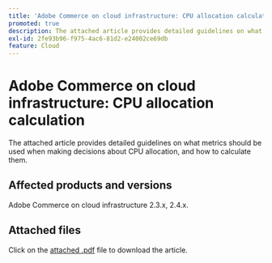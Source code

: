 ```yaml
---
title: 'Adobe Commerce on cloud infrastructure: CPU allocation calculation'
promoted: true
description: The attached article provides detailed guidelines on what metrics should be used when making decisions about CPU allocation, and how to calculate them.
exl-id: 2fe93b96-f975-4ac6-81d2-e24002ce69db
feature: Cloud
---
```

# Adobe Commerce on cloud infrastructure: CPU allocation calculation

The attached article provides detailed guidelines on what metrics should be used when making decisions about CPU allocation, and how to calculate them.

## Affected products and versions

Adobe Commerce on cloud infrastructure 2.3.x, 2.4.x.

## Attached files

Click on the [attached .pdf](assets/CPU_Allocation.pdf) file to download the article.
